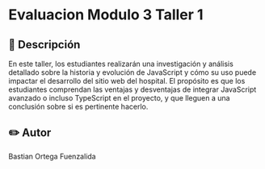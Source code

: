 # Evaluacion Modulo 3 Taller 1

## 📖 Descripción
En este taller, los estudiantes realizarán una investigación y análisis detallado sobre la historia
y evolución de JavaScript y cómo su uso puede impactar el desarrollo del sitio web del
hospital. El propósito es que los estudiantes comprendan las ventajas y desventajas de
integrar JavaScript avanzado o incluso TypeScript en el proyecto, y que lleguen a una
conclusión sobre si es pertinente hacerlo.

## :pencil2: Autor
Bastian Ortega Fuenzalida